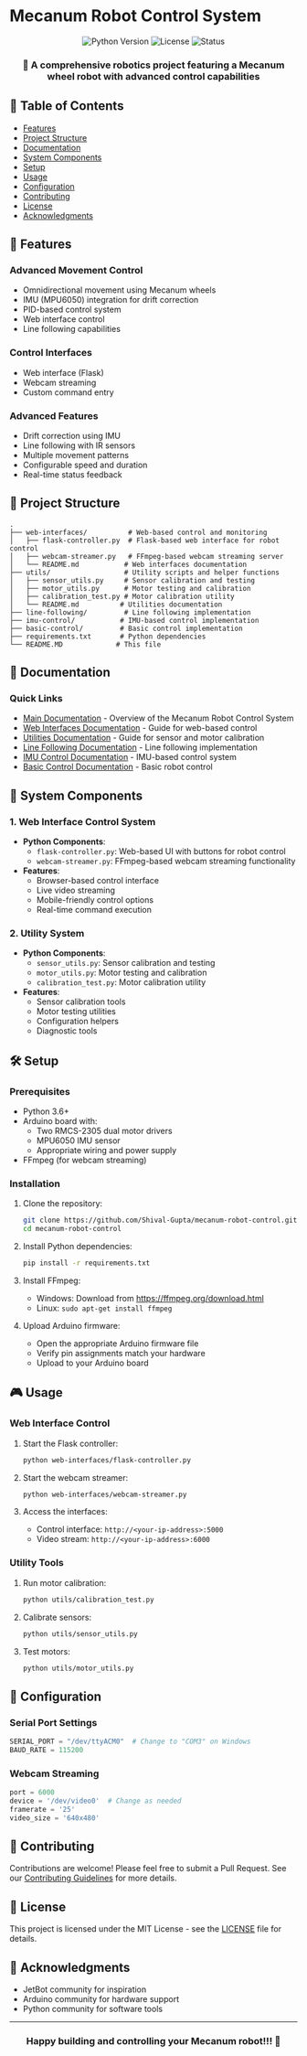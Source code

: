 # Mecanum Robot Control System

<div align="center">
  <img src="https://img.shields.io/badge/Python-3.6%2B-blue" alt="Python Version">
  <img src="https://img.shields.io/badge/License-MIT-green" alt="License">
  <img src="https://img.shields.io/badge/Status-Active-brightgreen" alt="Status">
</div>

<div align="center">
  <h3>🚀 A comprehensive robotics project featuring a Mecanum wheel robot with advanced control capabilities</h3>
</div>

## 📑 Table of Contents
- [Features](#-features)
- [Project Structure](#-project-structure)
- [Documentation](#-documentation)
- [System Components](#-system-components)
- [Setup](#-setup)
- [Usage](#-usage)
- [Configuration](#-configuration)
- [Contributing](#-contributing)
- [License](#-license)
- [Acknowledgments](#-acknowledgments)

## 🚀 Features

### Advanced Movement Control
- Omnidirectional movement using Mecanum wheels
- IMU (MPU6050) integration for drift correction
- PID-based control system
- Web interface control
- Line following capabilities

### Control Interfaces
- Web interface (Flask)
- Webcam streaming
- Custom command entry

### Advanced Features
- Drift correction using IMU
- Line following with IR sensors
- Multiple movement patterns
- Configurable speed and duration
- Real-time status feedback

## 📁 Project Structure

```
.
├── web-interfaces/          # Web-based control and monitoring
│   ├── flask-controller.py  # Flask-based web interface for robot control
│   ├── webcam-streamer.py   # FFmpeg-based webcam streaming server
│   └── README.md           # Web interfaces documentation
├── utils/                  # Utility scripts and helper functions
│   ├── sensor_utils.py     # Sensor calibration and testing
│   ├── motor_utils.py      # Motor testing and calibration
│   ├── calibration_test.py # Motor calibration utility
│   └── README.md          # Utilities documentation
├── line-following/         # Line following implementation
├── imu-control/           # IMU-based control implementation
├── basic-control/         # Basic control implementation
├── requirements.txt       # Python dependencies
└── README.MD             # This file
```

## 📖 Documentation

### Quick Links
- [Main Documentation](README.MD) - Overview of the Mecanum Robot Control System
- [Web Interfaces Documentation](web-interfaces/README.md) - Guide for web-based control
- [Utilities Documentation](utils/README.md) - Guide for sensor and motor calibration
- [Line Following Documentation](line-following/README.md) - Line following implementation
- [IMU Control Documentation](imu-control/README.md) - IMU-based control system
- [Basic Control Documentation](basic-control/README.md) - Basic robot control

## 🔄 System Components

### 1. Web Interface Control System
- **Python Components**:
  - `flask-controller.py`: Web-based UI with buttons for robot control
  - `webcam-streamer.py`: FFmpeg-based webcam streaming functionality
- **Features**:
  - Browser-based control interface
  - Live video streaming
  - Mobile-friendly control options
  - Real-time command execution

### 2. Utility System
- **Python Components**:
  - `sensor_utils.py`: Sensor calibration and testing
  - `motor_utils.py`: Motor testing and calibration
  - `calibration_test.py`: Motor calibration utility
- **Features**:
  - Sensor calibration tools
  - Motor testing utilities
  - Configuration helpers
  - Diagnostic tools

## 🛠️ Setup

### Prerequisites
- Python 3.6+
- Arduino board with:
  - Two RMCS-2305 dual motor drivers
  - MPU6050 IMU sensor
  - Appropriate wiring and power supply
- FFmpeg (for webcam streaming)

### Installation
1. Clone the repository:
   ```bash
   git clone https://github.com/Shival-Gupta/mecanum-robot-control.git
   cd mecanum-robot-control
   ```

2. Install Python dependencies:
   ```bash
   pip install -r requirements.txt
   ```

3. Install FFmpeg:
   - Windows: Download from https://ffmpeg.org/download.html
   - Linux: `sudo apt-get install ffmpeg`

4. Upload Arduino firmware:
   - Open the appropriate Arduino firmware file
   - Verify pin assignments match your hardware
   - Upload to your Arduino board

## 🎮 Usage

### Web Interface Control
1. Start the Flask controller:
   ```bash
   python web-interfaces/flask-controller.py
   ```

2. Start the webcam streamer:
   ```bash
   python web-interfaces/webcam-streamer.py
   ```

3. Access the interfaces:
   - Control interface: `http://<your-ip-address>:5000`
   - Video stream: `http://<your-ip-address>:6000`

### Utility Tools
1. Run motor calibration:
   ```bash
   python utils/calibration_test.py
   ```

2. Calibrate sensors:
   ```bash
   python utils/sensor_utils.py
   ```

3. Test motors:
   ```bash
   python utils/motor_utils.py
   ```

## 🔧 Configuration

### Serial Port Settings
```python
SERIAL_PORT = "/dev/ttyACM0"  # Change to "COM3" on Windows
BAUD_RATE = 115200
```

### Webcam Streaming
```python
port = 6000
device = '/dev/video0'  # Change as needed
framerate = '25'
video_size = '640x480'
```

## 🤝 Contributing
Contributions are welcome! Please feel free to submit a Pull Request. See our [Contributing Guidelines](CONTRIBUTING.md) for more details.

## 📝 License
This project is licensed under the MIT License - see the [LICENSE](LICENSE) file for details.

## 🙏 Acknowledgments
- JetBot community for inspiration
- Arduino community for hardware support
- Python community for software tools

---

<div align="center">
  <h3>Happy building and controlling your Mecanum robot!!! 🤖</h3>
</div>

